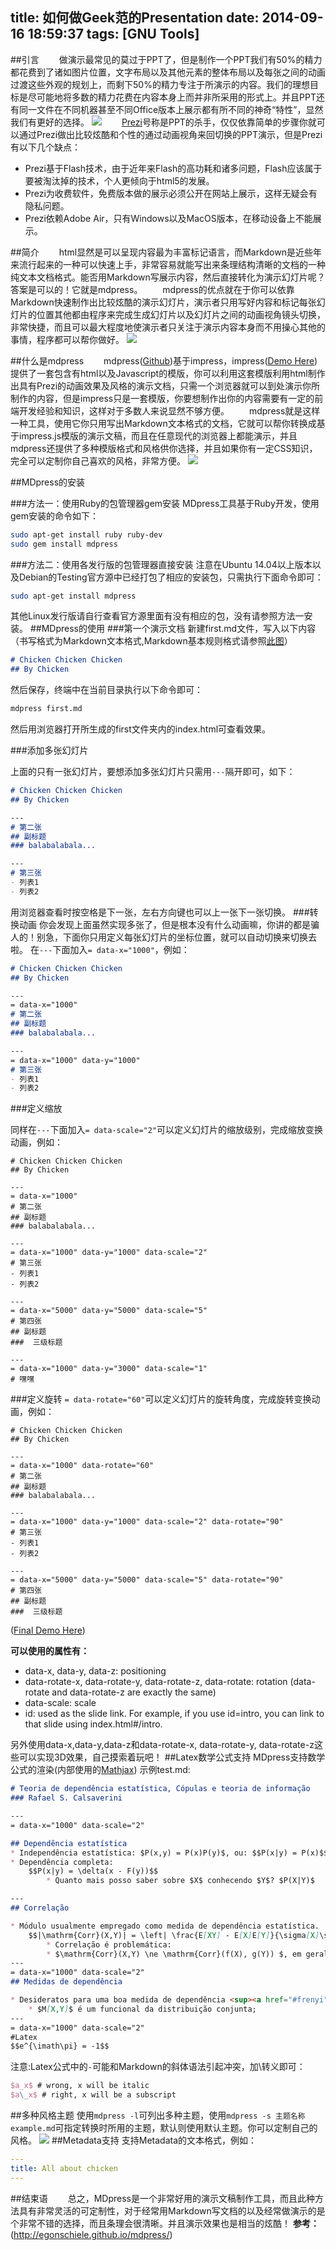 title: 如何做Geek范的Presentation
date: 2014-09-16 18:59:37
tags: [GNU Tools]
---

##引言
　　做演示最常见的莫过于PPT了，但是制作一个PPT我们有50%的精力都花费到了诸如图片位置，文字布局以及其他元素的整体布局以及每张之间的动画过渡这些外观的规划上，而剩下50%的精力专注于所演示的内容。我们的理想目标是尽可能地将多数的精力花费在内容本身上而并非所采用的形式上。并且PPT还有同一文件在不同机器甚至不同Office版本上展示都有所不同的神奇“特性”，显然我们有更好的选择。
![](/img/如何做geek范的presentation/mdpress1.jpg)
　　[Prezi](http://prezi.com/)号称是PPT的杀手，仅仅依靠简单的步骤你就可以通过Prezi做出比较炫酷和个性的通过动画视角来回切换的PPT演示，但是Prezi有以下几个缺点：
* Prezi基于Flash技术，由于近年来Flash的高功耗和诸多问题，Flash应该属于要被淘汰掉的技术，个人更倾向于html5的发展。
* Prezi为收费软件，免费版本做的展示必须公开在网站上展示，这样无疑会有隐私问题。
* Prezi依赖Adobe Air，只有Windows以及MacOS版本，在移动设备上不能展示。

##简介
　　html显然是可以呈现内容最为丰富标记语言，而Markdown是近些年来流行起来的一种可以快速上手，非常容易就能写出来条理结构清晰的文档的一种纯文本文档格式。能否用Markdown写展示内容，然后直接转化为演示幻灯片呢？答案是可以的！它就是mdpress。
　　mdpress的优点就在于你可以依靠Markdown快速制作出比较炫酷的演示幻灯片，演示者只用写好内容和标记每张幻灯片的位置其他都由程序来完成生成幻灯片以及幻灯片之间的动画视角镜头切换，非常快捷，而且可以最大程度地使演示者只关注于演示内容本身而不用操心其他的事情，程序都可以帮你做好。
![](/img/如何做geek范的presentation/mdpress2.png)

##什么是mdpress
　　mdpress([Github](https://github.com/egonSchiele/mdpress))基于impress，impress([Demo Here](http://bartaz.github.io/impress.js))提供了一套包含有html以及Javascript的模版，你可以利用这套模版利用html制作出具有Prezi的动画效果及风格的演示文档，只需一个浏览器就可以到处演示你所制作的内容，但是impress只是一套模版，你要想制作出你的内容需要有一定的前端开发经验和知识，这样对于多数人来说显然不够方便。
　　mdpress就是这样一种工具，使用它你只用写出Markdown文本格式的文档，它就可以帮你转换成基于impress.js模版的演示文稿，而且在任意现代的浏览器上都能演示，并且mdpress还提供了多种模版格式和风格供你选择，并且如果你有一定CSS知识，完全可以定制你自己喜欢的风格，非常方便。
![](/img/如何做geek范的presentation/mdpress3.png)

##MDpress的安装

###方法一：使用Ruby的包管理器gem安装
MDpress工具基于Ruby开发，使用gem安装的命令如下：
```bash
sudo apt-get install ruby ruby-dev
sudo gem install mdpress
```
###方法二：使用各发行版的包管理器直接安装
注意在Ubuntu 14.04以上版本以及Debian的Testing官方源中已经打包了相应的安装包，只需执行下面命令即可：
```bash
sudo apt-get install mdpress
```
其他Linux发行版请自行查看官方源里面有没有相应的包，没有请参照方法一安装。
##MDpress的使用
###第一个演示文档
新建first.md文件，写入以下内容
（书写格式为Markdown文本格式,Markdown基本规则格式请参照[此图](/img/如何做geek范的presentation/mdpress4.png)）
```markdown
# Chicken Chicken Chicken
## By Chicken
```
然后保存，终端中在当前目录执行以下命令即可：
```bash
mdpress first.md
```
然后用浏览器打开所生成的first文件夹内的index.html可查看效果。

###添加多张幻灯片

上面的只有一张幻灯片，要想添加多张幻灯片只需用`---`隔开即可，如下：

```markdown
# Chicken Chicken Chicken
## By Chicken

---
# 第二张
## 副标题
### balabalabala...

---
# 第三张
- 列表1
- 列表2
```
用浏览器查看时按空格是下一张，左右方向键也可以上一张下一张切换。
###转换动画
你会发现上面虽然实现多张了，但是根本没有什么动画嘛，你讲的都是骗人的！别急，下面你只用定义每张幻灯片的坐标位置，就可以自动切换来切换去啦。
在`---`下面加入`= data-x="1000"`，例如：

```markdown
# Chicken Chicken Chicken
## By Chicken

---
= data-x="1000"
# 第二张
## 副标题
### balabalabala...

---
= data-x="1000" data-y="1000"
# 第三张
- 列表1
- 列表2
```

###定义缩放

同样在`---`下面加入`= data-scale="2"`可以定义幻灯片的缩放级别，完成缩放变换动画，例如：
```
# Chicken Chicken Chicken
## By Chicken

---
= data-x="1000"
# 第二张
## 副标题
### balabalabala...

---
= data-x="1000" data-y="1000" data-scale="2"
# 第三张
- 列表1
- 列表2

---
= data-x="5000" data-y="5000" data-scale="5"
# 第四张
## 副标题
###  三级标题

---
= data-x="1000" data-y="3000" data-scale="1"
# 嘿嘿
```

###定义旋转
`= data-rotate="60"`可以定义幻灯片的旋转角度，完成旋转变换动画，例如：
```
# Chicken Chicken Chicken
## By Chicken

---
= data-x="1000" data-rotate="60"
# 第二张
## 副标题
### balabalabala...

---
= data-x="1000" data-y="1000" data-scale="2" data-rotate="90"
# 第三张
- 列表1
- 列表2

---
= data-x="5000" data-y="5000" data-scale="5" data-rotate="90"
# 第四张
## 副标题
###  三级标题
```
([Final Demo Here](/lab))


**可以使用的属性有：**
* data-x, data-y, data-z: positioning
* data-rotate-x, data-rotate-y, data-rotate-z, data-rotate: rotation (data-rotate and data-rotate-z are exactly the same)
* data-scale: scale
* id: used as the slide link. For example, if you use id=intro, you can link to that slide using index.html#/intro.

另外使用data-x,data-y,data-z和data-rotate-x, data-rotate-y, data-rotate-z这些可以实现3D效果，自己摸索着玩吧！
##Latex数学公式支持
MDpress支持数学公式的渲染(内部使用的[Mathjax](http://www.mathjax.org/))
示例test.md:
```markdown
# Teoria de dependência estatística, Cópulas e teoria de informação
### Rafael S. Calsaverini

---
= data-x="1000" data-scale="2"

## Dependência estatística
* Independência estatística: $P(x,y) = P(x)P(y)$, ou: $$P(x|y) = P(x)$$
* Dependência completa:
    $$P(x|y) = \delta(x - F(y))$$
		* Quanto mais posso saber sobre $X$ conhecendo $Y$? $P(X|Y)$

---
## Correlação

* Módulo usualmente empregado como medida de dependência estatística.
    $$|\mathrm{Corr}(X,Y)| = \left| \frac{E[XY] - E[X]E[Y]}{\sigma[X]\sigma[Y]}\right|$$
		* Correlação é problemática:
		* $\mathrm{Corr}(X,Y) \ne \mathrm{Corr}(f(X), g(Y)) $, em geral;
---
= data-x="1000" data-scale="2"
## Medidas de dependência

* Desideratos para uma boa medida de dependência <sup><a href="#frenyi" id="renyi">[1]</a></sup>:
    * $M[X,Y]$ é um funcional da distribuição conjunta;
---
= data-x="1000" data-scale="2"
#Latex
$$e^{\imath\pi} = -1$$
```
注意:Latex公式中的`-`可能和Markdown的斜体语法引起冲突，加\转义即可：
```latex
$a_x$ # wrong, x will be italic
$a\_x$ # right, x will be a subscript
```
##多种风格主题
使用`mdpress -l`可列出多种主题，使用`mdpress -s 主题名称 example.md`可指定转换时所用的主题，默认则使用默认主题。你可以定制自己的风格。
![](/img/如何做geek范的presentation/mpress5.png)
##Metadata支持
支持Metadata的文本格式，例如：
```yaml
---
title: All about chicken
---
```
##结束语
　　总之，MDpress是一个非常好用的演示文稿制作工具，而且此种方法具有非常灵活的可定制性，对于经常用Markdown写文档的以及经常做演示的是个非常不错的选择，而且条理会很清晰。并且演示效果也是相当的炫酷！
**参考：**
(http://egonschiele.github.io/mdpress/)
